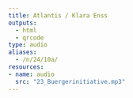 ```yaml
---
title: Atlantis / Klara Enss
outputs:
  - html
  - qrcode
type: audio
aliases:
  - /n/24/10a/
resources:
- name: audio
  src: "23_Buergerinitiative.mp3"
---
```


